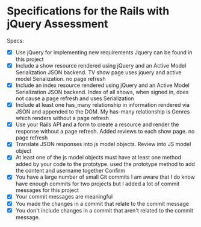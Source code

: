 # Specifications for the Rails with jQuery Assessment

Specs:
- [x] Use jQuery for implementing new requirements
  Jquery can be found in this project
- [x] Include a show resource rendered using jQuery and an Active Model Serialization JSON backend.
  TV show page uses jquery and active model Serialization. no page refresh
- [x] Include an index resource rendered using jQuery and an Active Model Serialization JSON backend.
  Index of all shows, when signed in, does not cause a page refresh and uses Serialization
- [x] Include at least one has_many relationship in information rendered via JSON and appended to the DOM.
  My has-many relationship is Genres which renders without a page refresh
- [x] Use your Rails API and a form to create a resource and render the response without a page refresh.
  Added reviews to each show page. no page refresh
- [x] Translate JSON responses into js model objects.
  Review into JS model object
- [x] At least one of the js model objects must have at least one method added by your code to the prototype.
  used the prototype method to add the content and username together
Confirm
- [x] You have a large number of small Git commits
  I am aware that I do know have enough commits for two projects but I added a lot of commit messages for this project
- [x] Your commit messages are meaningful
- [x] You made the changes in a commit that relate to the commit message
- [x] You don't include changes in a commit that aren't related to the commit message.
